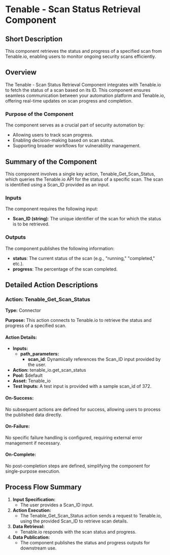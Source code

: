 # Tenable - Scan Status Retrieval Component

## Short Description
This component retrieves the status and progress of a specified scan from Tenable.io, enabling users to monitor ongoing security scans efficiently.

## Overview
The Tenable - Scan Status Retrieval Component integrates with Tenable.io to fetch the status of a scan based on its ID. This component ensures seamless communication between your automation platform and Tenable.io, offering real-time updates on scan progress and completion.

### Purpose of the Component
The component serves as a crucial part of security automation by:
- Allowing users to track scan progress.
- Enabling decision-making based on scan status.
- Supporting broader workflows for vulnerability management.

## Summary of the Component
This component involves a single key action, Tenable_Get_Scan_Status, which queries the Tenable.io API for the status of a specific scan. The scan is identified using a Scan_ID provided as an input.

### Inputs
The component requires the following input:
- **Scan_ID (string)**: The unique identifier of the scan for which the status is to be retrieved.

### Outputs
The component publishes the following information:
- **status**: The current status of the scan (e.g., "running," "completed," etc.).
- **progress**: The percentage of the scan completed.

## Detailed Action Descriptions

### Action: Tenable_Get_Scan_Status

**Type:** Connector

**Purpose:**
This action connects to Tenable.io to retrieve the status and progress of a specified scan.

#### Action Details:
- **Inputs:**
  - **path_parameters:**
    - **scan_id**: Dynamically references the Scan_ID input provided by the user.
- **Action:** tenable_io.get_scan_status
- **Pool:** $default
- **Asset:** Tenable_io
- **Test Inputs:** A test input is provided with a sample scan_id of 372.

#### On-Success:
No subsequent actions are defined for success, allowing users to process the published data directly.

#### On-Failure:
No specific failure handling is configured, requiring external error management if necessary.

#### On-Complete:
No post-completion steps are defined, simplifying the component for single-purpose execution.

## Process Flow Summary
1. **Input Specification:**
   - The user provides a Scan_ID input.
2. **Action Execution:**
   - The Tenable_Get_Scan_Status action sends a request to Tenable.io, using the provided Scan_ID to retrieve scan details.
3. **Data Retrieval:**
   - Tenable.io responds with the scan status and progress.
4. **Data Publication:**
   - The component publishes the status and progress outputs for downstream use.
